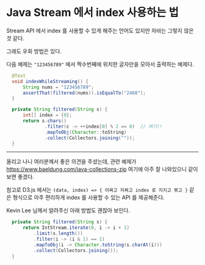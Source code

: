 # Java Stream 에서 index 사용하는 법

Stream API 에서 index 를 사용할 수 있게 해주는 언어도 있지만 자바는 그렇지 않은 것 같다.

그래도 우회 방법은 있다.

다음 예제는 `"123456789"` 에서 짝수번째에 위치한 글자만을 모아서 출력하는 예제다.

```java
  @Test
  void indexWhileStreaming() {
      String nums = "123456789";
      assertThat(filtered(nums)).isEqualTo("2468");
  }

  private String filtered(String s) {
      int[] index = {0};
      return s.chars()
              .filter(c -> ++index[0] % 2 == 0)  // 여기!!
              .mapToObj(Character::toString)
              .collect(Collectors.joining(""));
  }
```

---
올리고 나니 여러분께서 좋은 의견을 주셨는데, 관련 예제가 https://www.baeldung.com/java-collections-zip 여기에 아주 잘 나와있으니 같이 보면 좋겠다.

참고로 D3.js 에서는 `(data, index) => { 어쩌고 저쩌고 index 로 지지고 볶고 }` 같은 형식으로 아주 편리하게 index 를 사용할 수 있는 API 를 제공해준다.

Kevin Lee 님께서 알려주신 아래 방법도 괜찮아 보인다.

```java
  private String filtered(String s) {
      return IntStream.iterate(0, i -> i + 1)
          .limit(s.length())
          .filter(i -> (i & 1) == 1)
          .mapToObj(i -> Character.toString(s.charAt(i)))
          .collect(Collectors.joining());      
  }
```
